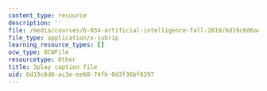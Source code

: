 ```yaml
---
content_type: resource
description: ''
file: /media/courses/6-034-artificial-intelligence-fall-2010/6d19c6d6ac3eee6874fb0d3f36bf6397_gGQ-vAmdAOI.srt
file_type: application/x-subrip
learning_resource_types: []
ocw_type: OCWFile
resourcetype: Other
title: 3play caption file
uid: 6d19c6d6-ac3e-ee68-74fb-0d3f36bf6397
---
```

